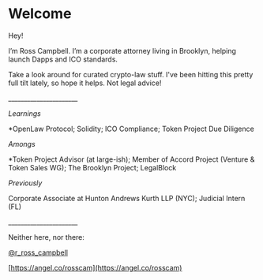 # Welcome

Hey! 

I’m Ross Campbell. I’m a corporate attorney living in Brooklyn, helping launch Dapps and ICO standards. 

Take a look around for curated crypto-law stuff. I've been hitting this pretty full tilt lately, so hope it helps. Not legal advice!

\_\_\_\_\_\_\_\_\_\_\_\_\_\_\_\_\_\_\_\_\_\_

_Learnings_

\*OpenLaw Protocol; Solidity; ICO Compliance; Token Project Due Diligence 

_Amongs_

\*Token Project Advisor \(at large-ish\); Member of Accord Project \(Venture & Token Sales WG\); The Brooklyn Project; LegalBlock 

_Previously_

Corporate Associate at Hunton Andrews Kurth LLP \(NYC\); Judicial Intern \(FL\)

\_\_\_\_\_\_\_\_\_\_\_\_\_\_\_\_\_\_\_\_\_\_

Neither here, nor there:

[@r\_ross\_campbell](https://twitter.com/r_ross_campbell)

[https://angel.co/rosscam](https://angel.co/rosscam) 

